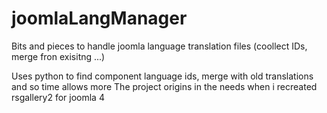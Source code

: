 # joomlaLangManager
Bits and pieces to handle joomla language translation files (coollect IDs, merge fron exisitng ...)

Uses python to find component language ids, merge with old translations and so time allows more
The project origins in the needs when i recreated rsgallery2 for joomla 4
